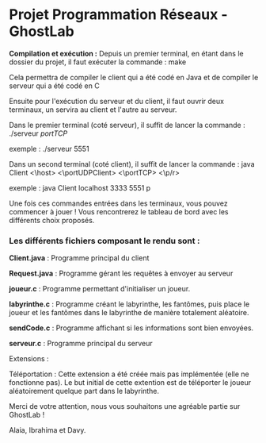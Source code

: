 # Projet Programmation Réseaux - GhostLab

**Compilation et exécution :**
Depuis un premier terminal, en étant dans le dossier du projet, il faut exécuter la commande : make

Cela permettra de compiler le client qui a été codé en Java et de compiler le serveur qui a été codé en C

Ensuite pour l'exécution du serveur et du client, il faut ouvrir deux terminaux, un servira au client et l'autre au serveur.

Dans le premier terminal (coté serveur), il suffit de lancer la commande :
./serveur *portTCP*

exemple : ./serveur 5551

Dans un second terminal (coté client), il suffit de lancer la commande :
java Client <\host> <\portUDPClient> <\portTCP> <\p/r>

exemple : java Client localhost 3333 5551 p

Une fois ces commandes entrées dans les terminaux, vous pouvez commencer à jouer ! Vous rencontrerez le tableau de bord avec les différents choix proposés.

### Les différents fichiers composant le rendu sont :
**Client.java** : Programme principal du client

**Request.java** : Programme gérant les requêtes à envoyer au serveur

**joueur.c** : Programme permettant d'initialiser un joueur.

**labyrinthe.c** : Programme créant le labyrinthe, les fantômes, puis place le joueur et les fantômes dans le labyrinthe de manière totalement aléatoire.

**sendCode.c** : Programme affichant si les informations sont bien envoyées.

**serveur.c** : Programme principal du serveur

Extensions :

Téléportation : Cette extension a été créée mais pas implémentée (elle ne fonctionne pas). Le but initial de cette extention est de téléporter le joueur aléatoirement quelque part dans le labyrinthe.

Merci de votre attention, nous vous souhaitons une agréable partie sur GhostLab !

Alaia, Ibrahima et Davy.
